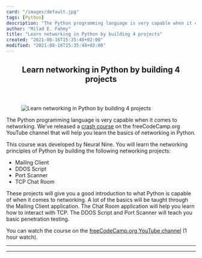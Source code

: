 ```yaml
---
card: "/images/default.jpg"
tags: [Python]
description: "The Python programming language is very capable when it comes"
author: "Milad E. Fahmy"
title: "Learn networking in Python by building 4 projects"
created: "2021-08-16T15:35:48+02:00"
modified: "2021-08-16T15:35:48+02:00"
---
```

<div class="site-wrapper">
<main id="site-main" class="site-main outer">
<div class="inner">
<article class="post-full post tag-python ">
<header class="post-full-header">
<h1 class="post-full-title">Learn networking in Python by building 4 projects</h1>
</header>
<figure class="post-full-image">
<picture>
<source media="(max-width: 700px)" sizes="1px" srcset="data:image/gif;base64,R0lGODlhAQABAIAAAAAAAP///yH5BAEAAAAALAAAAAABAAEAAAIBRAA7 1w">
<source media="(min-width: 701px)" sizes="(max-width: 800px) 400px,
(max-width: 1170px) 700px,
1400px" srcset="/news/content/images/size/w300/2020/10/pythonnetworking.png 300w,
/news/content/images/size/w600/2020/10/pythonnetworking.png 600w,
/news/content/images/size/w1000/2020/10/pythonnetworking.png 1000w,
/news/content/images/size/w2000/2020/10/pythonnetworking.png 2000w">
<img onerror="this.style.display='none'" src="/news/content/images/size/w2000/2020/10/pythonnetworking.png" alt="Learn networking in Python by building 4 projects">
</picture>
</figure>
<section class="post-full-content">
<div class="post-content">
<p>The Python programming language is very capable when it comes to networking. We've released a <a href="https://www.youtube.com/watch?v=FGdiSJakIS4">crash course</a> on the freeCodeCamp.org YouTube channel that will help you learn the basics of networking in Python.</p><p>This course was developed by Neural Nine. You will learn the networking principles of Python by building the following networking projects:</p><ul><li>Mailing Client</li><li>DDOS Script</li><li>Port Scanner</li><li>TCP Chat Room</li></ul><p>These projects will give you a good introduction to what Python is capable of when it comes to networking. A lot of the basics will be taught through the Mailing Client application. The Chat Room application will help you learn how to interact with TCP. The DDOS Script and Port Scanner will teach you basic penetration testing. &nbsp;</p><p>You can watch the course on the <a href="https://www.youtube.com/watch?v=FGdiSJakIS4">freeCodeCamp.org YouTube channel</a> (1 hour watch). </p>
</div>
<hr>
<hr>
</section>
</article>
</div>
</main>
</div>
<!-- Google Tag Manager (noscript) -->
<!-- End Google Tag Manager (noscript) -->
